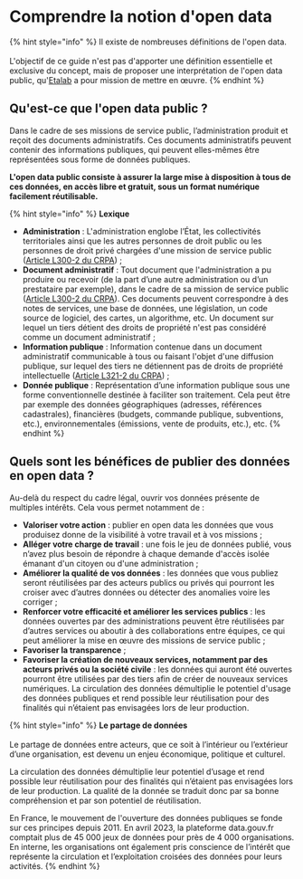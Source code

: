 # Comprendre la notion d'open data

{% hint style="info" %}
Il existe de nombreuses définitions de l'open data. \
\
L'objectif de ce guide n'est pas d'apporter une définition essentielle et exclusive du concept, mais de proposer une interprétation de l'open data public, qu'[Etalab](https://www.etalab.gouv.fr/) a pour mission de mettre en œuvre.
{% endhint %}

## Qu'est-ce que l'open data public ?

Dans le cadre de ses missions de service public, l’administration produit et reçoit des documents administratifs. Ces documents administratifs peuvent contenir des informations publiques, qui peuvent elles-mêmes être représentées sous forme de données publiques.&#x20;

**L'open data public consiste à assurer la large mise à disposition à tous de ces données, en accès libre et gratuit, sous un format numérique facilement réutilisable.**

{% hint style="info" %}
**Lexique**

* **Administration** : L'administration englobe l’État, les collectivités territoriales ainsi que les autres personnes de droit public ou les personnes de droit privé chargées d'une mission de service public ([Article L300-2 du CRPA](https://www.legifrance.gouv.fr/affichCodeArticle.do;jsessionid=38EE7903F1DB9BDF237E3916D5943464.tplgfr29s\_3?idArticle=LEGIARTI000033218936\&cidTexte=LEGITEXT000031366350\&dateTexte=20170701https://)) ;
* **Document administratif** : Tout document que l'administration a pu produire ou recevoir (de la part d’une autre administration ou d’un prestataire par exemple), dans le cadre de sa mission de service public ([Article L300-2 du CRPA](https://www.legifrance.gouv.fr/affichCodeArticle.do;jsessionid=38EE7903F1DB9BDF237E3916D5943464.tplgfr29s\_3?idArticle=LEGIARTI000033218936\&cidTexte=LEGITEXT000031366350\&dateTexte=20170701https://)). Ces documents peuvent correspondre à des notes de services, une base de données, une législation, un code source de logiciel, des cartes, un algorithme, etc. Un document sur lequel un tiers détient des droits de propriété n'est pas considéré comme un document administratif ;
* **Information publique** : Information contenue dans un document administratif communicable à tous ou faisant l'objet d'une diffusion publique, sur lequel des tiers ne détiennent pas de droits de propriété intellectuelle ([Article L321-2 du CRPA](https://www.legifrance.gouv.fr/affichCodeArticle.do;jsessionid=3D26427599551CBACAF75B4C44C8715B.tplgfr24s\_3?idArticle=LEGIARTI000033218992\&cidTexte=LEGITEXT000031366350\&dateTexte=20191018)) ;
* **Donnée publique** : Représentation d’une information publique sous une forme conventionnelle destinée à faciliter son traitement. Cela peut être par exemple des données géographiques (adresses, références cadastrales), financières (budgets, commande publique, subventions, etc.), environnementales (émissions, vente de produits, etc.), etc.
{% endhint %}

## Quels sont les bénéfices de publier des données en open data ?&#x20;

Au-delà du respect du cadre légal, ouvrir vos données présente de multiples intérêts. Cela vous permet notamment de :

* **Valoriser votre action** : publier en open data les données que vous produisez donne de la visibilité à votre travail et à vos missions ;
* **Alléger votre charge de travail** : une fois le jeu de données publié, vous n’avez plus besoin de répondre à chaque demande d'accès isolée émanant d'un citoyen ou d'une administration ;
* **Améliorer la qualité de vos données** : les données que vous publiez seront réutilisées par des acteurs publics ou privés qui pourront les croiser avec d’autres données ou détecter des anomalies voire les corriger ;&#x20;
* **Renforcer votre efficacité et améliorer les services publics** : les données ouvertes par des administrations peuvent être réutilisées par d’autres services ou aboutir à des collaborations entre équipes, ce qui peut améliorer la mise en œuvre des missions de service public ;
* **Favoriser la transparence** ;&#x20;
* **Favoriser la création de nouveaux services, notamment par des acteurs privés ou la société civile** : les données qui auront été ouvertes pourront être utilisées par des tiers afin de créer de nouveaux services numériques. La circulation des données démultiplie le potentiel d'usage des données publiques et rend possible leur réutilisation pour des finalités qui n’étaient pas envisagées lors de leur production.

{% hint style="info" %}
**Le partage de données**\
\
Le partage de données entre acteurs, que ce soit à l’intérieur ou l’extérieur d’une organisation, est devenu un enjeu économique, politique et culturel.&#x20;

La circulation des données démultiplie leur potentiel d’usage et rend possible leur réutilisation pour des finalités qui n’étaient pas envisagées lors de leur production. La qualité de la donnée se traduit donc par sa bonne compréhension et par son potentiel de réutilisation.

En France, le mouvement de l'ouverture des données publiques se fonde sur ces principes depuis 2011. En avril 2023, la plateforme data.gouv.fr comptait plus de 45 000 jeux de données pour près de 4 000 organisations. En interne, les organisations ont également pris conscience de l’intérêt que représente la circulation et l’exploitation croisées des données pour leurs activités.
{% endhint %}

